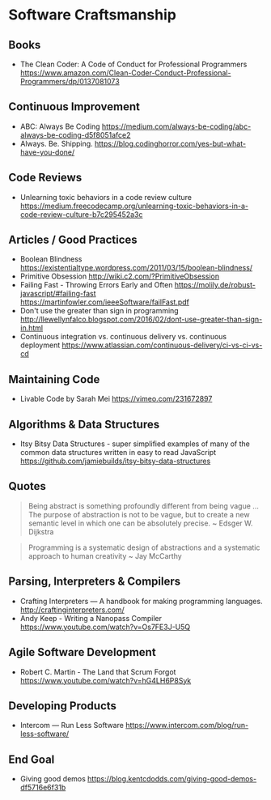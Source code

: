 # Software Craftsmanship

## Books

* The Clean Coder: A Code of Conduct for Professional Programmers
  https://www.amazon.com/Clean-Coder-Conduct-Professional-Programmers/dp/0137081073

## Continuous Improvement

* ABC: Always Be Coding
  https://medium.com/always-be-coding/abc-always-be-coding-d5f8051afce2
* Always. Be. Shipping.
  https://blog.codinghorror.com/yes-but-what-have-you-done/

## Code Reviews

* Unlearning toxic behaviors in a code review culture
  https://medium.freecodecamp.org/unlearning-toxic-behaviors-in-a-code-review-culture-b7c295452a3c

## Articles / Good Practices

* Boolean Blindness
  https://existentialtype.wordpress.com/2011/03/15/boolean-blindness/
* Primitive Obsession
  http://wiki.c2.com/?PrimitiveObsession
* Failing Fast - Throwing Errors Early and Often
  https://molily.de/robust-javascript/#failing-fast https://martinfowler.com/ieeeSoftware/failFast.pdf
* Don't use the greater than sign in programming
  http://llewellynfalco.blogspot.com/2016/02/dont-use-greater-than-sign-in.html
* Continuous integration vs. continuous delivery vs. continuous deployment
  https://www.atlassian.com/continuous-delivery/ci-vs-ci-vs-cd

## Maintaining Code

* Livable Code by Sarah Mei
  https://vimeo.com/231672897

## Algorithms & Data Structures

* Itsy Bitsy Data Structures - super simplified examples of many of the common data structures written in easy to read JavaScript
  https://github.com/jamiebuilds/itsy-bitsy-data-structures

## Quotes 

> Being abstract is something profoundly different from being vague … The purpose of abstraction is not to be vague, but to create a new semantic level in which one can be absolutely precise.
> ~ Edsger W. Dijkstra

> Programming is a systematic design of abstractions and a systematic approach to human creativity
> ~ Jay McCarthy 

## Parsing, Interpreters & Compilers

* Crafting Interpreters — A handbook for making programming languages.
  http://craftinginterpreters.com/
* Andy Keep - Writing a Nanopass Compiler
  https://www.youtube.com/watch?v=Os7FE3J-U5Q

## Agile Software Development

* Robert C. Martin - The Land that Scrum Forgot
  https://www.youtube.com/watch?v=hG4LH6P8Syk

## Developing Products

* Intercom — Run Less Software
  https://www.intercom.com/blog/run-less-software/

## End Goal

* Giving good demos
  https://blog.kentcdodds.com/giving-good-demos-df5716e6f31b
